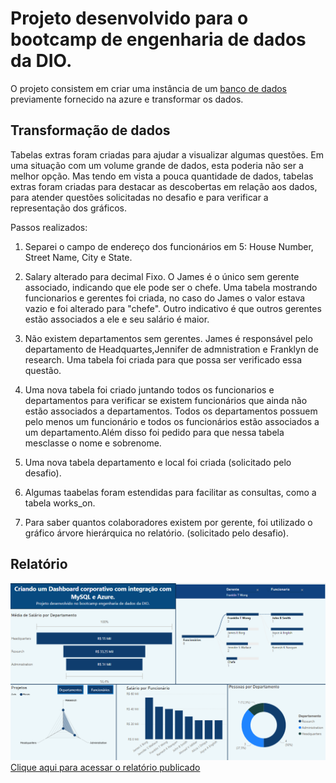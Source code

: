 # Projeto desenvolvido para o bootcamp de engenharia de dados da DIO.
O projeto consistem em criar uma instância de um [banco de dados](https://github.com/julianazanelatto/power_bi_analyst/tree/main/M%C3%B3dulo%203/Desafio%20de%20Projeto) previamente fornecido na azure e transformar os dados.

## Transformação de dados
Tabelas extras foram criadas para ajudar a visualizar algumas questões. Em uma situação com um volume grande de dados, esta poderia não ser a melhor opção. Mas tendo em vista a pouca quantidade de dados, tabelas extras foram criadas para destacar as descobertas em relação aos dados, para atender questões solicitadas no desafio e para verificar a representação dos gráficos. 


Passos realizados:


1) Separei o campo de endereço dos funcionários em 5: House Number, Street Name, City e State.


2) Salary alterado para decimal Fixo.
O James é o único sem gerente associado, indicando que ele pode ser o chefe. Uma tabela mostrando funcionarios e gerentes foi criada, no caso do James o valor estava vazio e foi alterado para "chefe". Outro indicativo é que outros gerentes estão associados a ele e seu salário é maior.</li>


3) Não existem departamentos sem gerentes. James é responsável pelo departamento de Headquartes,Jennifer de admnistration e Franklyn de research. Uma tabela foi criada para que possa ser verificado essa questão.


4) Uma nova tabela foi criado juntando todos os funcionarios e departamentos para verificar se existem funcionários que ainda não estão associados a departamentos. Todos os departamentos possuem pelo menos um funcionário e todos os funcionários estão associados a um departamento.Além disso foi pedido para que nessa tabela mesclasse o nome e sobrenome.


5) Uma nova tabela departamento e local foi criada (solicitado pelo desafio).


6) Algumas taabelas foram estendidas para facilitar as consultas, como a tabela works_on. 


7) Para saber quantos colaboradores existem por gerente, foi utilizado o gráfico árvore hierárquica no relatório. (solicitado pelo desafio).

## Relatório
![Relatório do projeto](imagens/Relatorio.png)
[Clique aqui para acessar o relatório publicado](https://app.powerbi.com/view?r=eyJrIjoiMDMwNmU3MGQtMWE5Zi00YzViLTk4NWYtMGExYzBkYzY1MzdiIiwidCI6ImRlMzBiODk3LWVhZGQtNDkxMS1iN2IxLTJlODExOGM1MDkzZCJ9)

